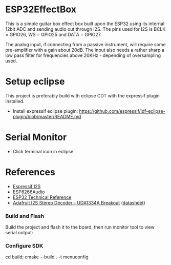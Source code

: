 # ESP32EffectBox
This is a simple guitar box effect box built upon the ESP32 using its internal 12bit ADC and sending audio out through I2S.
The pins used for I2S is BCLK = GPIO26, WS = GPIO25 and DATA = GPIO27.

The analog input, if connecting from a passive instrument, will require some pre-amplifier with a gain about 20dB. The input also needs a rather sharp a low pass filter for frequencies above 20KHz - depending of oversampling used.

# Setup eclipse
This project is preferably build with eclipse CDT with the expressif plugin installed.

- Install expressif eclipse plugin: https://github.com/espressif/idf-eclipse-plugin/blob/master/README.md

# Serial Monitor
- Click terminal icon in eclipse

# References
- [Espressif I2S](https://docs.espressif.com/projects/esp-idf/en/latest/esp32s2/api-reference/peripherals/i2s.html)
- [ESP8266Audio](https://github.com/earlephilhower/ESP8266Audio)
- [ESP32 Technical Reference](https://espressif.com/sites/default/files/documentation/esp32_technical_reference_manual_en.pdf#page=306)
- [Adafruit I2S Stereo Decoder - UDA1334A Breakout](https://www.adafruit.com/product/3678) ([datasheet](https://www.nxp.com/docs/en/data-sheet/UDA1334ATS.pdf))


### Build and Flash

Build the project and flash it to the board, then run monitor tool to view serial output:

### Configure SDK
cd build; cmake --build . -t menuconfig
